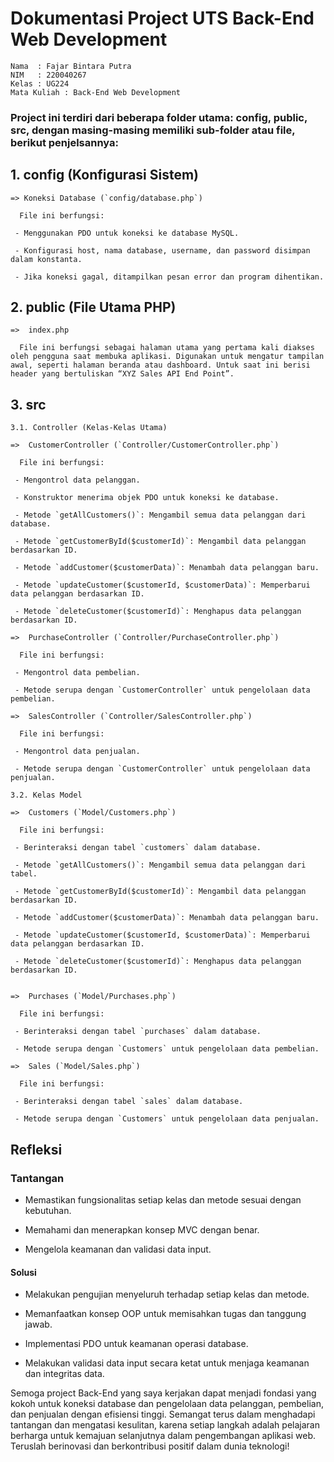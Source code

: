 # Dokumentasi Project UTS Back-End Web Development

    Nama  : Fajar Bintara Putra
    NIM   : 220040267
    Kelas : UG224
    Mata Kuliah : Back-End Web Development


### Project ini terdiri dari beberapa folder utama: config, public, src, dengan masing-masing memiliki sub-folder atau file, berikut penjelsannya:

## 1. config (Konfigurasi Sistem)
    => Koneksi Database (`config/database.php`)

      File ini berfungsi:
    
     - Menggunakan PDO untuk koneksi ke database MySQL.
     
     - Konfigurasi host, nama database, username, dan password disimpan dalam konstanta.
     
     - Jika koneksi gagal, ditampilkan pesan error dan program dihentikan.

       
## 2. public (File Utama PHP)
    =>  index.php

      File ini berfungsi sebagai halaman utama yang pertama kali diakses oleh pengguna saat membuka aplikasi. Digunakan untuk mengatur tampilan awal, seperti halaman beranda atau dashboard. Untuk saat ini berisi header yang bertuliskan “XYZ Sales API End Point”.

       
## 3. src
    3.1. Controller (Kelas-Kelas Utama)

    =>  CustomerController (`Controller/CustomerController.php`)

      File ini berfungsi:
    
     - Mengontrol data pelanggan.
     
     - Konstruktor menerima objek PDO untuk koneksi ke database.
     
     - Metode `getAllCustomers()`: Mengambil semua data pelanggan dari database.
     
     - Metode `getCustomerById($customerId)`: Mengambil data pelanggan berdasarkan ID.
     
     - Metode `addCustomer($customerData)`: Menambah data pelanggan baru.
     
     - Metode `updateCustomer($customerId, $customerData)`: Memperbarui data pelanggan berdasarkan ID.
     
     - Metode `deleteCustomer($customerId)`: Menghapus data pelanggan berdasarkan ID.

    =>  PurchaseController (`Controller/PurchaseController.php`)

      File ini berfungsi:
     
     - Mengontrol data pembelian.
     
     - Metode serupa dengan `CustomerController` untuk pengelolaan data pembelian.

    =>  SalesController (`Controller/SalesController.php`)

      File ini berfungsi:
    
     - Mengontrol data penjualan.
     
     - Metode serupa dengan `CustomerController` untuk pengelolaan data penjualan.

    3.2. Kelas Model

    =>  Customers (`Model/Customers.php`)

      File ini berfungsi:
      
     - Berinteraksi dengan tabel `customers` dalam database.
     
     - Metode `getAllCustomers()`: Mengambil semua data pelanggan dari tabel.

     - Metode `getCustomerById($customerId)`: Mengambil data pelanggan berdasarkan ID.
     
     - Metode `addCustomer($customerData)`: Menambah data pelanggan baru.
     
     - Metode `updateCustomer($customerId, $customerData)`: Memperbarui data pelanggan berdasarkan ID.
     
     - Metode `deleteCustomer($customerId)`: Menghapus data pelanggan berdasarkan ID.


    =>  Purchases (`Model/Purchases.php`)

      File ini berfungsi:
    
     - Berinteraksi dengan tabel `purchases` dalam database.
     
     - Metode serupa dengan `Customers` untuk pengelolaan data pembelian.

    =>  Sales (`Model/Sales.php`)

      File ini berfungsi:
    
     - Berinteraksi dengan tabel `sales` dalam database.
    
     - Metode serupa dengan `Customers` untuk pengelolaan data penjualan.


## Refleksi

### Tantangan
   - Memastikan fungsionalitas setiap kelas dan metode sesuai dengan kebutuhan.
   
   - Memahami dan menerapkan konsep MVC dengan benar.
   
   - Mengelola keamanan dan validasi data input.
   
#### Solusi
   - Melakukan pengujian menyeluruh terhadap setiap kelas dan metode.
   
   - Memanfaatkan konsep OOP untuk memisahkan tugas dan tanggung jawab.
   
   - Implementasi PDO untuk keamanan operasi database.
   
   - Melakukan validasi data input secara ketat untuk menjaga keamanan dan integritas data.

Semoga project Back-End yang saya kerjakan dapat menjadi fondasi yang kokoh untuk koneksi database dan pengelolaan data pelanggan, pembelian, dan penjualan dengan efisiensi tinggi. Semangat terus dalam menghadapi tantangan dan mengatasi kesulitan, karena setiap langkah adalah pelajaran berharga untuk kemajuan selanjutnya dalam pengembangan aplikasi web. Teruslah berinovasi dan berkontribusi positif dalam dunia teknologi!
